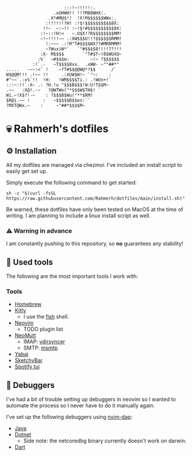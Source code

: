 ```
                      :::!~!!!!!:.
                  .xUHWH!! !!?M88WHX:.
                .X*#M@$!!  !X!M$$$$$$WWx:.
               :!!!!!!?H! :!$!$$$$$$$$$$8X:
              !!~  ~:~!! :~!$!#$$$$$$$$$$8X:
             :!~::!H!<   ~.U$X!?R$$$$$$$$MM!
             ~!~!!!!~~ .:XW$$$U!!?$$$$$$RMM!
               !:~~~ .:!M"T#$$$$WX??#MRRMMM!
               ~?WuxiW*`   `"#$$$$8!!!!??!!!
             :X- M$$$$       `"T#$T~!8$WUXU~
            :%`  ~#$$$m:        ~!~ ?$$$$$$
          :!`.-   ~T$$$$8xx.  .xWW- ~""##*"
.....   -~~:<` !    ~?T#$$@@W@*?$$      /`
W$@@M!!! .!~~ !!     .:XUW$W!~ `"~:    :
#"~~`.:x%`!!  !H:   !WM$$$$Ti.: .!WUn+!`
:::~:!!`:X~ .: ?H.!u "$$$B$$$!W:U!T$$M~
.~~   :X@!.-~   ?@WTWo("*$$$W$TH$! `
Wi.~!X$?!-~    : ?$$$B$Wu("**$RM!
$R@i.~~ !     :   ~$$$$$B$$en:``
?MXT@Wx.~    :     ~"##*$$$$M~

```

# 💀 Rahmerh's dotfiles

## ⚙️ Installation

All my dotfiles are managed via chezmoi. I've included an install script to easily get set up.

Simply execute the following command to get started:

`sh -c "$(curl -fsSL https://raw.githubusercontent.com/Rahmerh/dotfiles/main/install.sh)"`

Be warned, these dotfiles have only been tested on MacOS at the time of writing. I am planning to include a linux install script as well.

### ⚠️ Warning in advance

I am constantly pushing to this repository, so **no** guarantees any stability!

## 📝 Used tools

The following are the most important tools I work with:

### Tools

- [Homebrew](https://github.com/Homebrew/brew)
- [Kitty](https://github.com/kovidgoyal/kitty)
  - I use the [fish](https://github.com/fish-shell/fish-shell) shell.
- [Neovim](https://github.com/neovim/neovim)
  - TODO plugin list
- [NeoMutt](https://github.com/neomutt/neomutt)
  - IMAP: [vdirsyncer](https://github.com/pimutils/vdirsyncer)
  - SMTP: [msmtp](https://marlam.de/msmtp/)
- [Yabai](https://github.com/koekeishiya/yabai)
- [SketchyBar](https://github.com/FelixKratz/SketchyBar)
- [Spotify tui](https://github.com/Rigellute/spotify-tui)

## 🐞 Debuggers

I've had a bit of trouble setting up debuggers in neovim so I wanted to automate the process so I never have to do it manually again.

I've set up the following debuggers using [nvim-dap](https://github.com/mfussenegger/nvim-dap):

- [Java](https://github.com/mfussenegger/nvim-dap/wiki/Java)
- [Dotnet](https://github.com/mfussenegger/nvim-dap/wiki/Debug-Adapter-installation#Dotnet)
  - Side note: the netcoredbg binary currently doesn't work on darwin.
- [Dart](https://github.com/mfussenegger/nvim-dap/wiki/Debug-Adapter-installation#Dart)
